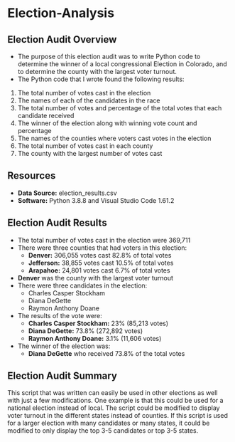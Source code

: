 # Election-Analysis
## Election Audit Overview
* The purpose of this election audit was to write Python code to determine the winner of a local congressional Election in Colorado, and to determine the county with the largest voter turnout.
* The Python code that I wrote found the following results:
1. The total number of votes cast in the election
2. The names of each of the candidates in the race
3. The total number of votes and percentage of the total votes that each candidate received
4. The winner of the election along with winning vote count and percentage
5. The names of the counties where voters cast votes in the election
6. The total number of votes cast in each county
7. The county with the largest number of votes cast
## Resources
* **Data Source:** election_results.csv
* **Software:** Python 3.8.8 and Visual Studio Code 1.61.2
## Election Audit Results
* The total number of votes cast in the election were 369,711
* There were three counties that had voters in this election:
  * **Denver:** 306,055 votes cast 82.8% of total votes
  * **Jefferson:** 38,855 votes cast 10.5% of total votes
  * **Arapahoe:** 24,801 votes cast 6.7% of total votes
* **Denver** was the county with the largest voter turnout
* There were three candidates in the election:
  * Charles Casper Stockham
  * Diana DeGette
  * Raymon Anthony Doane
* The results of the vote were:
  * **Charles Casper Stockham:** 23% (85,213 votes)
  * **Diana DeGette:** 73.8% (272,892 votes)
  * **Raymon Anthony Doane:** 3.1% (11,606 votes)
* The winner of the election was:
  * **Diana DeGette** who received 73.8% of the total votes 
## Election Audit Summary
This script that was written can easily be used in other elections as well with just a few modifications. One example is that this could be used for a national election instead of local.  The script could be modified to display voter turnout in the different states instead of counties.  If this script is used for a larger election with many candidates or many states, it could be modified to only display the top 3-5 candidates or top 3-5 states.
